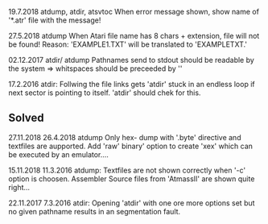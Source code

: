 19.7.2018
	atdump, atdir, atsvtoc
	When error message shown, show name of '*.atr' file with the message!

27.5.2018
	atdump
	When Atari file name has 8 chars + extension, file will not be found! Reason:
	'EXAMPLE1.TXT' will be translated to 'EXAMPLETXT.'


02.12.2017
	atdir/ atdump
	Pathnames send to stdout should be readable by the system => whitspaces 
	should be preceeded by '\'

17.2.2016
	atdir:
	Follwing the file links gets 'atdir' stuck in an endless loop if next sector is pointing to
	itself. 'atdir' should chek for this.

Solved
------
27.11.2018
	26.4.2018
	atdump
	Only hex- dump with '.byte' directive and textfiles are aupported. 
	Add 'raw' binary' option to create 'xex' which can be executed by an emulator....

15.11.2018
	11.3.2016
	atdump:
	Textfiles are not shown correctly when '-c' option is choosen.
	Assembler Source files from 'AtmassII' are shown quite right...

22.11.2017
	7.3.2016
	atdir:
	Opening 'atdir' with one ore more options set but no given pathname results in
	an segmentation fault. 